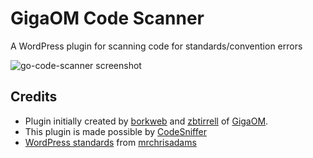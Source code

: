 # GigaOM Code Scanner
A WordPress plugin for scanning code for standards/convention errors

![go-code-scanner screenshot](http://borkweb.com/wp-content/uploads/2013/07/go-code-scanner.png)

## Credits
* Plugin initially created by [borkweb](https://github.com/borkweb) and [zbtirrell](https://github.com/zbtirrell) of [GigaOM](http://gigaom.com).
* This plugin is made possible by [CodeSniffer](http://pear.php.net/manual/en/package.php.php-codesniffer.php)
* [WordPress standards](https://github.com/mrchrisadams/WordPress-Coding-Standards) from [mrchrisadams](https://github.com/mrchrisadams)
